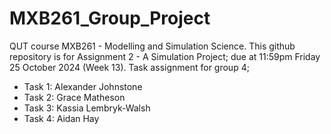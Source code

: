# MXB261_Group_Project
QUT course MXB261 - Modelling and Simulation Science.
This github repository is for Assignment 2 - A Simulation Project; due at 11:59pm Friday 25 October 2024 (Week 13).
Task assignment for group 4;
- Task 1: Alexander Johnstone
- Task 2: Grace Matheson
- Task 3: Kassia Lembryk-Walsh
- Task 4: Aidan Hay
